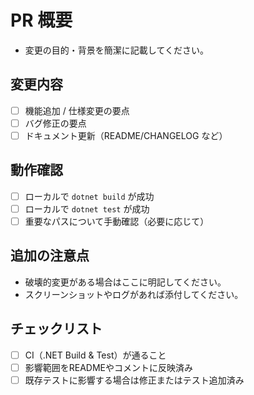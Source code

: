 # PR 概要

- 変更の目的・背景を簡潔に記載してください。

## 変更内容

- [ ] 機能追加 / 仕様変更の要点
- [ ] バグ修正の要点
- [ ] ドキュメント更新（README/CHANGELOG など）

## 動作確認

- [ ] ローカルで `dotnet build` が成功
- [ ] ローカルで `dotnet test` が成功
- [ ] 重要なパスについて手動確認（必要に応じて）

## 追加の注意点

- 破壊的変更がある場合はここに明記してください。
- スクリーンショットやログがあれば添付してください。

## チェックリスト

- [ ] CI（.NET Build & Test）が通ること
- [ ] 影響範囲をREADMEやコメントに反映済み
- [ ] 既存テストに影響する場合は修正またはテスト追加済み
